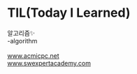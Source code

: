 # TIL(Today I Learned)
  알고리즘:sparkles:</br>
-algorithm<br/><br/>
www.acmicpc.net<br/>
www.swexpertacademy.com
